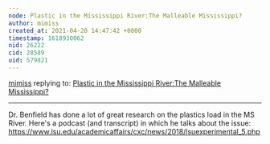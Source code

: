 ```yaml
---
node: Plastic in the Mississippi River:The Malleable Mississippi?
author: mimiss
created_at: 2021-04-20 14:47:42 +0000
timestamp: 1618930062
nid: 26222
cid: 28589
uid: 579821
---
```




[mimiss](../profile/mimiss) replying to: [Plastic in the Mississippi River:The Malleable Mississippi?](../notes/chadalfonso/04-13-2021/plastic-in-the-mississippi-river-the-malleable-mississippi)

----
Dr. Benfield has done a lot of great research on the plastics load in the MS River. Here's a podcast (and transcript) in which he talks about the issue: https://www.lsu.edu/academicaffairs/cxc/news/2018/lsuexperimental_5.php